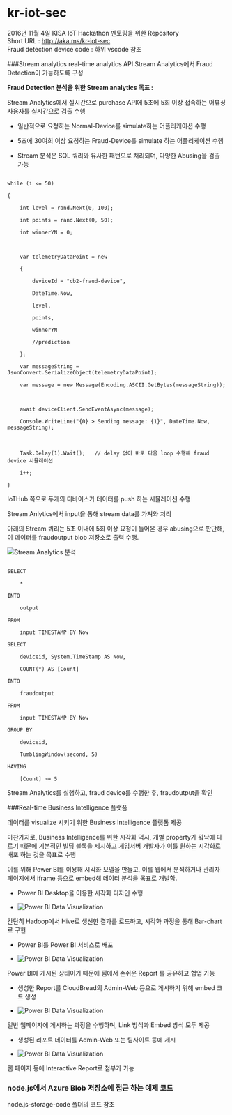 # kr-iot-sec
2016년 11월 4일 KISA IoT Hackathon 멘토링을 위한 Repository  
Short URL : http://aka.ms/kr-iot-sec  
Fraud detection device code : 하위 vscode 참조  

###Stream analytics real-time analytics API
Stream Analytics에서 Fraud Detection이 가능하도록 구성  

**Fraud Detection 분석을 위한 Stream analytics 목표 :**  

Stream Analytics에서 실시간으로 purchase API에 5초에 5회 이상 접속하는 어뷰징 사용자를 실시간으로 검출 수행  

- 일반적으로 요청하는 Normal-Device를 simulate하는 어플리케이션 수행

- 5초에 30여회 이상 요청하는 Fraud-Device를 simulate 하는 어플리케이션 수행

- Stream 분석은 SQL 쿼리와 유사한 패턴으로 처리되며, 다양한 Abusing을 검출 가능



```

while (i <= 50)

{

    int level = rand.Next(0, 100);

    int points = rand.Next(0, 50);

    int winnerYN = 0;



    var telemetryDataPoint = new

    {

        deviceId = "cb2-fraud-device",

        DateTime.Now,

        level,

        points,

        winnerYN

        //prediction

    };

    var messageString = JsonConvert.SerializeObject(telemetryDataPoint);

    var message = new Message(Encoding.ASCII.GetBytes(messageString));



    await deviceClient.SendEventAsync(message);

    Console.WriteLine("{0} > Sending message: {1}", DateTime.Now, messageString);



    Task.Delay(1).Wait();	// delay 없이 바로 다음 loop 수행해 fraud device 시뮬레이션

    i++;

}

```

IoTHub 쪽으로 두개의 디바이스가 데이터를 push 하는 시뮬레이션 수행  



Stream Anlytics에서 input을 통해 stream data를 가져와 처리  

아래의 Stream 쿼리는 5초 이내에 5회 이상 요청이 들어온 경우 abusing으로 판단해, 이 데이터를 fraudoutput blob 저장소로 출력 수행.  



![Stream Analytics 분석](images/24-1.png)



```

SELECT

    *

INTO

    output

FROM

    input TIMESTAMP BY Now

SELECT

    deviceid, System.TimeStamp AS Now,

    COUNT(*) AS [Count]

INTO

    fraudoutput

FROM

    input TIMESTAMP BY Now

GROUP BY

    deviceid, 

    TumblingWindow(second, 5)

HAVING

    [Count] >= 5

```



Stream Analytics를 실행하고, fraud device를 수행한 후, fraudoutput을 확인  




###Real-time Business Intelligence 플랫폼

데이터를 visualize 시키기 위한 Business Intelligence 플랫폼 제공  


마찬가지로, Business Intelligence를 위한 시각화 역시, 개별 property가 워낙에 다르기 때문에 기본적인 빌딩 블록을 제시하고 게임서버 개발자가 이를 원하는 시각화로 배포 하는 것을 목표로 수행  


이를 위해 Power BI를 이용해 시각화 모델을 만들고, 이를 웹에서 분석하거나 관리자 페이지에서 iframe 등으로 embed해 데이터 분석을 목표로 개발함.



- Power BI Desktop을 이용한 시각화 디자인 수행



- ![Power BI Data Visualization](images/27-1.png)  

간단히 Hadoop에서 Hive로 생선한 결과를 로드하고, 시각화 과정을 통해 Bar-chart로 구현



- Power BI를 Power BI 서비스로 배포



- ![Power BI Data Visualization](images/27-2.png)  

Power BI에 게시된 상태이기 때문에 팀에서 손쉬운 Report 를 공유하고 협업 가능



- 생성한 Report를 CloudBread의 Admin-Web 등으로 게시하기 위해 embed 코드 생성



- ![Power BI Data Visualization](images/27-3.png)  

일반 웹페이지에 게시하는 과정을 수행하며, Link 방식과 Embed 방식 모두 제공  



- 생성된 리포트 데이터를 Admin-Web 또는 팀사이트 등에 게시



- ![Power BI Data Visualization](images/27-4.png)  

웹 페이지 등에 Interactive Report로 첨부가 가능  


### node.js에서 Azure Blob 저장소에 접근 하는 예제 코드
node.js-storage-code 폴더의 코드 참조  